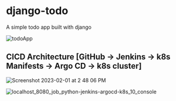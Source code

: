# django-todo
A simple todo app built with django

![todoApp](https://user-images.githubusercontent.com/50985434/234255232-9a8439d3-1ed8-4b0e-981e-1c492a9bb9ff.png)

## CICD Architecture [GitHub -> Jenkins -> k8s Manifests -> Argo CD -> k8s cluster]

![Screenshot 2023-02-01 at 2 48 06 PM](https://user-images.githubusercontent.com/43399466/216001659-74024e94-2c3c-4f1a-8e2e-3ef69b3a88ad.png)


![localhost_8080_job_python-jenkins-argocd-k8s_10_console](https://user-images.githubusercontent.com/50985434/234257767-ac3a0301-a224-4eb5-8d0e-9f5d42f58c28.png)
